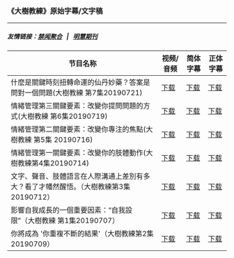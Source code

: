 ### 《大樹教練》原始字幕/文字稿
---
##### 友情链接：[禁闻聚合](https://github.com/gfw-breaker/banned-news) &nbsp;&nbsp;|&nbsp;&nbsp; [明慧期刊](https://github.com/gfw-breaker/mh-qikan) 
| 节目名称 | 视频/音频 | 简体字幕 | 正体字幕 |
|---|---|---|---|
| 什麼是關鍵時刻扭轉命運的仙丹妙藥？答案是問對一個問題(大樹教練 第7集20190721) | [下载](https://y2mate.com/zh-cn/search/mr54Puyrozo) | [下载](../channels/bigtree/_mr54Puyrozo.srt?raw=true) | [下载](../channels/bigtree/_mr54Puyrozo.tw.srt?raw=true) | 
| 情緒管理第三關鍵要素：改變你提問問題的方式(大樹教練 第6集20190719) | [下载](https://y2mate.com/zh-cn/search/jNpFisgIeu4) | [下载](../channels/bigtree/_jNpFisgIeu4.srt?raw=true) | [下载](../channels/bigtree/_jNpFisgIeu4.tw.srt?raw=true) | 
| 情緒管理第二關鍵要素：改變你專注的焦點(大樹教練 第5集 20190716) | [下载](https://y2mate.com/zh-cn/search/79urAi7cZE0) | [下载](../channels/bigtree/_79urAi7cZE0.srt?raw=true) | [下载](../channels/bigtree/_79urAi7cZE0.tw.srt?raw=true) | 
| 情緒管理第一關鍵要素：改變你的肢體動作(大樹教練第4集20190714) | [下载](https://y2mate.com/zh-cn/search/vDLDTZBjfUI) | [下载](../channels/bigtree/_vDLDTZBjfUI.srt?raw=true) | [下载](../channels/bigtree/_vDLDTZBjfUI.tw.srt?raw=true) | 
| 文字、聲音、肢體語言在人際溝通上差別有多大？看了才幡然醒悟。（大樹教練第3集20190712） | [下载](https://y2mate.com/zh-cn/search/Qque-tmqajg) | [下载](../channels/bigtree/_Qque-tmqajg.srt?raw=true) | [下载](../channels/bigtree/_Qque-tmqajg.tw.srt?raw=true) | 
| 影響自我成長的一個重要因素：“自我設限”（大樹教練 第1集20190707） | [下载](https://y2mate.com/zh-cn/search/3CzINM3P1is) | [下载](../channels/bigtree/_3CzINM3P1is.srt?raw=true) | [下载](../channels/bigtree/_3CzINM3P1is.tw.srt?raw=true) | 
| 你將成為 '你重複不斷的結果'（大樹教練第2集20190709） | [下载](https://y2mate.com/zh-cn/search/UbyZ_J50oHk) | [下载](../channels/bigtree/_UbyZ_J50oHk.srt?raw=true) | [下载](../channels/bigtree/_UbyZ_J50oHk.tw.srt?raw=true) | 
